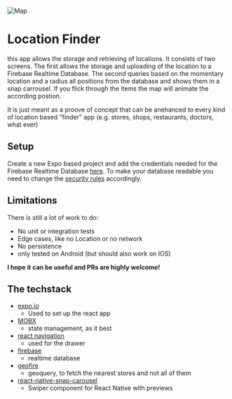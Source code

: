 ![Map]( location-finder/images/scrren.png?raw=true "Map Screen")
# Location Finder

this app allows the storage and retrieving of locations. It consists of two screens. The first allows the storage and uploading of the location to a Firebase Realtime Database. The second queries based on the momentary location and a radius all positions from the database and shows them in a snap carrousel. If you flick through the items the map will animate the according postion.

It is just meant as a proove of concept that can be anehanced to every kind of location based "finder" app (e.g. stores, shops, restaurants, doctors, what ever)

## Setup
Create a new Expo based project and add the credentials needed for the Firebase Realtime Database [here](https://github.com/raven-rwho/location-finder/blob/master/config/firebase.js). To make your database readable you need to change the [security rules](https://firebase.google.com/docs/database/security/quickstart) accordingly.

## Limitations
There is still a lot of work to do:
* No unit or integration tests
* Edge cases, like no Location or no network
* No persistence
* only tested on Android (but should also work on IOS)

**I hope it can be useful and PRs are highly welcome!**

## The techstack
* [expo.io](http://expo.io)
    - Used to set up the react app
* [MOBX](https://github.com/mobxjs/mobx)
    - state management, as it best
* [react navigation](https://reactnavigation.org/)
    - used for the drawer
* [firebase](https://firebase.google.com/)
    - realtime database
* [geofire](https://github.com/firebase/geofire)
    - geoquery, to fetch the nearest stores and not all of them
* [react-native-snap-carousel](https://github.com/archriss/react-native-snap-carousel)
    - Swiper component for React Native with previews

